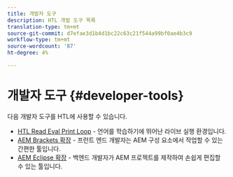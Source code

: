 ```yaml
---
title: 개발자 도구
description: HTL 개발 도구 목록
translation-type: tm+mt
source-git-commit: d7efae3d1b4d1bc22c63c21f544a99bf0ae4b3c9
workflow-type: tm+mt
source-wordcount: '87'
ht-degree: 4%

---
```



# 개발자 도구 {#developer-tools}

다음 개발자 도구를 HTL에 사용할 수 있습니다.

* [HTL Read Eval Print Loop](https://github.com/Adobe-Marketing-Cloud/aem-htl-repl) - 언어를 학습하기에 뛰어난 라이브 실행 환경입니다.
* [AEM Brackets 확장](https://docs.adobe.com/content/help/en/experience-manager-65/developing/devtools/aem-brackets.html)  - 프런트 엔드 개발자는 AEM 구성 요소에서 작업할 수 있는 간편한 툴입니다.
* [AEM Eclipse 확장](https://docs.adobe.com/content/help/en/experience-manager-65/developing/devtools/aem-eclipse.html)  - 백엔드 개발자가 AEM 프로젝트를 제작하여 손쉽게 편집할 수 있는 툴입니다.
